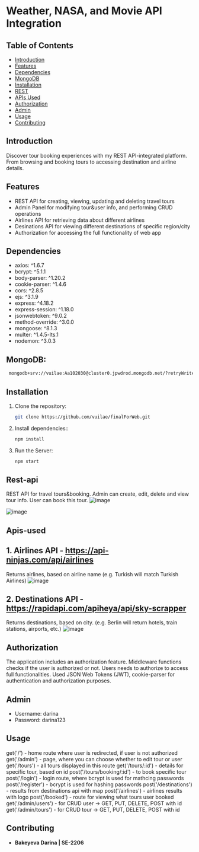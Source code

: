 
# Weather, NASA, and Movie API Integration

## Table of Contents

- [Introduction](#introduction)
- [Features](#features)
- [Dependencies](#dependencies)
- [MongoDB](#mongodb)
- [Installation](#installation)
- [REST](#rest-api)
- [APIs Used](#apis-used)
- [Authorization](#authorization)
- [Admin](#admin)
- [Usage](#usage)
- [Contributing](#contributing)

## Introduction

Discover tour booking experiences with my REST API-integrated platform. From browsing and booking tours to accessing destination and airline details. 

## Features

- REST API for creating, viewing, updating and deleting travel tours
- Admin Panel for modifying tour&user info, and performing CRUD operations
- Airlines API for retrieving data about different airlines
- Desinations API for viewing different destinations of specific region/city
- Authorization for accessing the full functionality of web app

## Dependencies

- axios: ^1.6.7
- bcrypt: ^5.1.1
- body-parser: ^1.20.2
- cookie-parser: ^1.4.6
- cors: ^2.8.5
- ejs: ^3.1.9
- express: ^4.18.2
- express-session: ^1.18.0
- jsonwebtoken: ^9.0.2
- method-override: ^3.0.0
- mongoose: ^8.1.3
- multer: ^1.4.5-lts.1
- nodemon: ^3.0.3

## MongoDB:
```bash
 mongodb+srv://vuilae:Aa102030@cluster0.jpwdrod.mongodb.net/?retryWrites=true&w=majority
  ```

## Installation

1. Clone the repository:

   ```bash
   git clone https://github.com/vuilae/finalForWeb.git
   
2. Install dependencies::

   ```bash
   npm install
   
2. Run the Server:

   ```bash
   npm start

## Rest-api
REST API for travel tours&booking. Admin can create, edit, delete and view tour info. User can book this tour.
![image](https://github.com/vuilae/finalForWeb/assets/114561182/4e71547f-ad4a-4889-ab88-1254322a61a6)

![image](https://github.com/vuilae/finalForWeb/assets/114561182/51387766-4399-4805-b532-69041187f57d)

   
## Apis-used

## 1. Airlines API - https://api-ninjas.com/api/airlines
Returns airlines, based on airline name (e.g. Turkish will match Turkish Airlines)
![image](https://github.com/vuilae/finalForWeb/assets/114561182/42314af1-db09-43a1-a281-41e849a04dbb)

## 2. Destinations API - https://rapidapi.com/apiheya/api/sky-scrapper
Returns destinations, based on city. (e.g. Berlin will return hotels, train stations, airports, etc.)
![image](https://github.com/vuilae/finalForWeb/assets/114561182/b359014f-fa29-4d7e-8fe5-4d728edde59a)


## Authorization

The application includes an authorization feature. Middleware functions checks if the user is authorized or not. 
Users needs to authorize to access full functionalities. Used JSON Web Tokens (JWT), cookie-parser for authentication and authorization purposes.

## Admin

- Username: darina
- Password: darina123

## Usage
get('/') - home route where user is redirected, if user is not authorized
get('/admin') - page, where you can choose whether to edit tour or user
get('/tours') - all tours displayed in this route
get('/tours/:id') - details for specific tour, based on id
post('/tours/booking/:id') - to book specific tour
post('/login') - login route, where bcrypt is used for mathcing passwords
post('/register') - bcrypt is used for hashing passwords
post('/destinations') - results from destinations api with map 
post('/airlines') - airlines results with logo
post('/booked') - route for viewing what tours user booked
get('/admin/users') - for CRUD user -> GET, PUT, DELETE, POST with id
get('/admin/tours') - for CRUD tour -> GET, PUT, DELETE, POST with id

## Contributing

- **Bakeyeva Darina | SE-2206**
